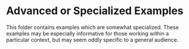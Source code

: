 # Advanced or Specialized Examples

This folder contains examples which are somewhat specialized. These examples
may be especially informative for those working within a particular context,
but may seem oddly specific to a general audience.
